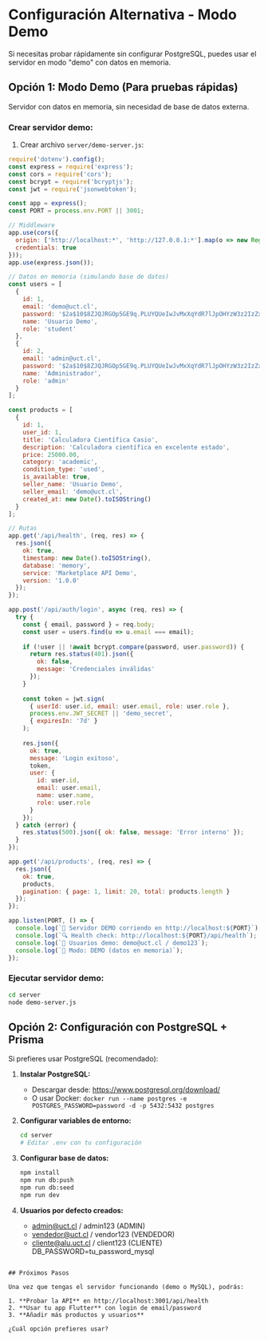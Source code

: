# Configuración Alternativa - Modo Demo

Si necesitas probar rápidamente sin configurar PostgreSQL, puedes usar el servidor en modo "demo" con datos en memoria.

## Opción 1: Modo Demo (Para pruebas rápidas)

Servidor con datos en memoria, sin necesidad de base de datos externa.

### Crear servidor demo:

1. Crear archivo `server/demo-server.js`:

```javascript
require('dotenv').config();
const express = require('express');
const cors = require('cors');
const bcrypt = require('bcryptjs');
const jwt = require('jsonwebtoken');

const app = express();
const PORT = process.env.PORT || 3001;

// Middleware
app.use(cors({
  origin: ['http://localhost:*', 'http://127.0.0.1:*'].map(o => new RegExp(o.replace('*', '\\d+'))),
  credentials: true
}));
app.use(express.json());

// Datos en memoria (simulando base de datos)
const users = [
  {
    id: 1,
    email: 'demo@uct.cl',
    password: '$2a$10$8ZJQJRGOp5GE9q.PLUYQUeIwJvMxXqYdR7lJpOHYzW3z2IzZxrqfu', // demo123
    name: 'Usuario Demo',
    role: 'student'
  },
  {
    id: 2,
    email: 'admin@uct.cl',
    password: '$2a$10$8ZJQJRGOp5GE9q.PLUYQUeIwJvMxXqYdR7lJpOHYzW3z2IzZxrqfu', // demo123
    name: 'Administrador',
    role: 'admin'
  }
];

const products = [
  {
    id: 1,
    user_id: 1,
    title: 'Calculadora Científica Casio',
    description: 'Calculadora científica en excelente estado',
    price: 25000.00,
    category: 'academic',
    condition_type: 'used',
    is_available: true,
    seller_name: 'Usuario Demo',
    seller_email: 'demo@uct.cl',
    created_at: new Date().toISOString()
  }
];

// Rutas
app.get('/api/health', (req, res) => {
  res.json({
    ok: true,
    timestamp: new Date().toISOString(),
    database: 'memory',
    service: 'Marketplace API Demo',
    version: '1.0.0'
  });
});

app.post('/api/auth/login', async (req, res) => {
  try {
    const { email, password } = req.body;
    const user = users.find(u => u.email === email);
    
    if (!user || !await bcrypt.compare(password, user.password)) {
      return res.status(401).json({
        ok: false,
        message: 'Credenciales inválidas'
      });
    }
    
    const token = jwt.sign(
      { userId: user.id, email: user.email, role: user.role },
      process.env.JWT_SECRET || 'demo_secret',
      { expiresIn: '7d' }
    );
    
    res.json({
      ok: true,
      message: 'Login exitoso',
      token,
      user: {
        id: user.id,
        email: user.email,
        name: user.name,
        role: user.role
      }
    });
  } catch (error) {
    res.status(500).json({ ok: false, message: 'Error interno' });
  }
});

app.get('/api/products', (req, res) => {
  res.json({
    ok: true,
    products,
    pagination: { page: 1, limit: 20, total: products.length }
  });
});

app.listen(PORT, () => {
  console.log(`🚀 Servidor DEMO corriendo en http://localhost:${PORT}`);
  console.log(`🔍 Health check: http://localhost:${PORT}/api/health`);
  console.log(`👤 Usuarios demo: demo@uct.cl / demo123`);
  console.log(`📝 Modo: DEMO (datos en memoria)`);
});
```

### Ejecutar servidor demo:

```bash
cd server
node demo-server.js
```

## Opción 2: Configuración con PostgreSQL + Prisma

Si prefieres usar PostgreSQL (recomendado):

1. **Instalar PostgreSQL:**
   - Descargar desde: https://www.postgresql.org/download/
   - O usar Docker: `docker run --name postgres -e POSTGRES_PASSWORD=password -d -p 5432:5432 postgres`

2. **Configurar variables de entorno:**
   ```bash
   cd server
   # Editar .env con tu configuración
   ```

3. **Configurar base de datos:**
   ```bash
   npm install
   npm run db:push
   npm run db:seed
   npm run dev
   ```

4. **Usuarios por defecto creados:**
   - admin@uct.cl / admin123 (ADMIN)
   - vendedor@uct.cl / vendor123 (VENDEDOR)
   - cliente@alu.uct.cl / client123 (CLIENTE)
DB_PASSWORD=tu_password_mysql
```

## Próximos Pasos

Una vez que tengas el servidor funcionando (demo o MySQL), podrás:

1. **Probar la API** en http://localhost:3001/api/health
2. **Usar tu app Flutter** con login de email/password
3. **Añadir más productos y usuarios**

¿Cuál opción prefieres usar?
